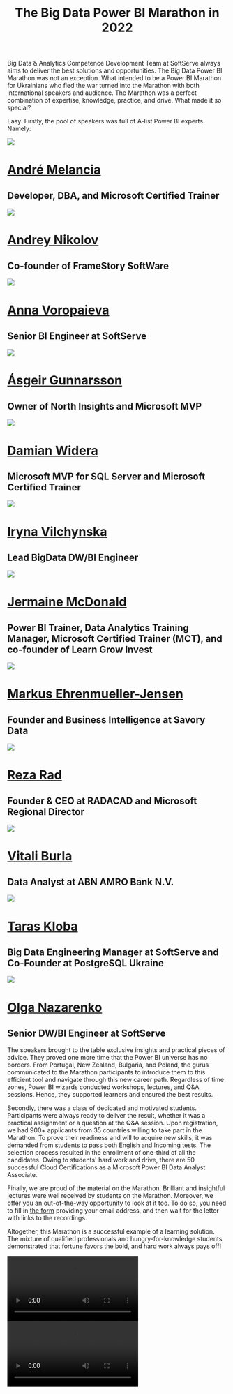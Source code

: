 ﻿---
layout: post
title: The Big Data Power BI Marathon in 2022
---

Big Data & Analytics Competence Development Team at SoftServe always
aims to deliver the best solutions and opportunities. The Big Data Power
BI Marathon was not an exception. What intended to be a Power BI
Marathon for Ukrainians who fled the war turned into the Marathon with
both international speakers and audience. The Marathon was a perfect
combination of expertise, knowledge, practice, and drive. What made it
so special?


Easy. Firstly, the pool of speakers was full of A-list Power BI experts.
Namely:
 
<div class="row pt-md">
    <div class="col-xs-6 col-md-4">
        <div class="profile">
            <div class="img-box rounded">
                <img src="/imgs/the-big-data-power-bi-marathon/image1.png" class="img-responsive">
            </div>
            <h1><a href="https://www.linkedin.com/in/andremelancia/">André Melancia</a></h1>
            <h2>Developer, DBA, and Microsoft Certified Trainer</h2>
        </div>
    </div>
    <div class="col-xs-6 col-md-4">
        <div class="profile">
            <div class="img-box rounded">
            <img src="/imgs/the-big-data-power-bi-marathon/image2.png" class="img-responsive">
            </div>
            <h1><a href="https://www.facebook.com/andrew.nikoloff">Andrey Nikolov</a></h1>
            <h2>Co-founder of FrameStory SoftWare</h2>
        </div>
    </div>
    <div class="clearfix visible-xs visible-sm">
            <!-- clearfix xs cols every 2 -->
    </div>
    <div class="col-xs-6 col-md-4">
        <div class="profile">
            <div class="img-box rounded">
            <img src="/imgs/the-big-data-power-bi-marathon/image3.png" class="img-responsive">
            </div>
            <h1><a href="https://www.linkedin.com/in/anna-voropaieva-a588b63/">Anna Voropaieva</a></h1>
            <h2>Senior BI Engineer at SoftServe</h2>
        </div>
    </div>
    <div class="clearfix hidden-xs hidden-sm">
             <!-- clearfix sm and up cols every 3 -->
    </div>
    <div class="col-xs-6 col-md-4 profile">
        <div class="img-box rounded">
        <img src="/imgs/the-big-data-power-bi-marathon/image4.png" class="img-responsive">
        </div>
        <h1><a href="https://www.linkedin.com/in/asgeirgun">Ásgeir Gunnarsson</a></h1>
        <h2>Owner of North Insights and Microsoft MVP</h2>
    </div>
    <div class="clearfix visible-xs visible-sm">
            <!-- clearfix xs cols every 2 -->
    </div>
    <div class="col-xs-6 col-md-4 profile">
        <div class="img-box rounded">
        <img src="/imgs/the-big-data-power-bi-marathon/image5.png" class="img-responsive">
        </div>
        <h1><a href="https://www.linkedin.com/in/damian-widera-0b56284/">Damian Widera</a></h1>
        <h2>Microsoft MVP for SQL Server and Microsoft Certified Trainer</h2>
    </div>
    <div class="col-xs-6 col-md-4 profile">
        <div class="img-box rounded">
        <img src="/imgs/the-big-data-power-bi-marathon/image6.png" class="img-responsive">
        </div>
        <h1><a href="https://www.linkedin.com/in/iryna-v-67a353120/">Iryna Vilchynska</a></h1>
        <h2>Lead BigData DW/BI Engineer</h2>
    </div>
    <div class="clearfix hidden-xs hidden-sm">
             <!-- clearfix sm and up cols every 3 -->
    </div>
    <div class="clearfix visible-xs visible-sm">
            <!-- clearfix xs cols every 2 -->
    </div>
    <div class="col-xs-6 col-md-4 profile">
        <div class="img-box rounded">
        <img src="/imgs/the-big-data-power-bi-marathon/image7.png" class="img-responsive">
        </div>
        <h1><a href="https://www.linkedin.com/in/jermainehmcdonald/">Jermaine McDonald</a></h1>
        <h2>Power BI Trainer, Data Analytics Training Manager, Microsoft Certified Trainer (MCT), and co-founder of Learn Grow Invest</h2>
    </div>
    <div class="col-xs-6 col-md-4 profile">
        <div class="img-box rounded">
        <img src="/imgs/the-big-data-power-bi-marathon/image8.png" class="img-responsive">
        </div>
        <h1><a href="https://www.linkedin.com/in/markus-ehrenmueller/">Markus Ehrenmueller-Jensen</a></h1>
        <h2>Founder and Business Intelligence at Savory Data</h2>
    </div>
    <div class="clearfix visible-xs visible-sm">
            <!-- clearfix xs cols every 2 -->
    </div>
    <div class="col-xs-6 col-md-4 profile">
        <div class="img-box rounded">
        <img src="/imgs/the-big-data-power-bi-marathon/image9.png" class="img-responsive">
        </div>
        <h1><a href="https://www.linkedin.com/in/rezarad/?originalSubdomain=nz">Reza Rad</a></h1>
        <h2>Founder & CEO at RADACAD and Microsoft Regional Director</h2>
    </div>
    <div class="clearfix hidden-xs hidden-sm">
             <!-- clearfix sm and up cols every 3 -->
    </div>
    <div class="col-xs-6 col-md-4 profile">
        <div class="img-box rounded">
        <img src="/imgs/the-big-data-power-bi-marathon/image10.png" class="img-responsive">
        </div>
        <h1><a href="https://www.linkedin.com/in/vitaliburla/">Vitali Burla</a></h1>
        <h2>Data Analyst at ABN AMRO Bank N.V.</h2>
    </div>
    <div class="clearfix visible-xs visible-sm">
            <!-- clearfix xs cols every 2 -->
    </div>
    <div class="col-xs-6 col-md-4 profile">
        <div class="img-box rounded">
        <img src="/imgs/the-big-data-power-bi-marathon/image11.png" class="img-responsive">
        </div>
        <h1><a href="https://www.linkedin.com/in/vitaliburla/">Taras Kloba</a></h1>
        <h2>Big Data Engineering Manager at SoftServe and Co-Founder at PostgreSQL Ukraine</h2>
    </div>
    <div class="col-xs-6 col-md-4 profile">
        <div class="img-box rounded">
        <img src="/imgs/the-big-data-power-bi-marathon/image12.png" class="img-responsive">
        </div>
        <h1><a href="https://www.linkedin.com/in/vitaliburla/">Olga Nazarenko</a></h1>
        <h2>Senior DW/BI Engineer at SoftServe</h2>
    </div>
    <div class="clearfix visible-xs visible-sm">
            <!-- clearfix xs cols every 2 -->
    </div>
    <div class="clearfix hidden-xs hidden-sm">
             <!-- clearfix sm and up cols every 3 -->
    </div>
</div> 
  
The speakers brought to the table exclusive insights and practical
pieces of advice. They proved one more time that the Power BI universe
has no borders. From Portugal, New Zealand, Bulgaria, and Poland, the
gurus communicated to the Marathon participants to introduce them to
this efficient tool and navigate through this new career path.
Regardless of time zones, Power BI wizards conducted workshops,
lectures, and Q&A sessions. Hence, they supported learners and ensured
the best results.

Secondly, there was a class of dedicated and motivated students.
Participants were always ready to deliver the result, whether it was a
practical assignment or a question at the Q&A session. Upon
registration, we had 900+ applicants from 35 countries willing to take
part in the Marathon. To prove their readiness and will to acquire new
skills, it was demanded from students to pass both English and Incoming
tests. The selection process resulted in the enrollment of one-third of
all the candidates. Owing to students\' hard work and drive, there are
50 successful Cloud Certifications as a Microsoft Power BI Data Analyst
Associate.

Finally, we are proud of the material on the Marathon. Brilliant and
insightful lectures were well received by students on the Marathon.
Moreover, we offer you an out-of-the-way opportunity to look at it too.
To do so, you need to fill in [the
form](https://share.hsforms.com/19KhpVAfdRb6oc1gfWzoewg3ir33) providing
your email address, and then wait for the letter with links to the
recordings.

Altogether, this Marathon is a successful example of a learning
solution. The mixture of qualified professionals and
hungry-for-knowledge students demonstrated that fortune favors the bold,
and hard work always pays off!

<div class="wrapper">
  <video class="videoInsert" controls>
  <source src="https://user-images.githubusercontent.com/45521694/190268827-b86273b2-2dc1-420a-8cf1-4a94b5a9d66a.mp4" type="video/mp4">
  Your browser does not support the video tag.
 </video>
</div>
<div class="wrapper">
  <video class="videoInsert" controls>
  <source src="https://user-images.githubusercontent.com/45521694/190274064-ab1c3f89-c36e-4a5a-b378-8f5287adc940.mp4" type="video/mp4">
  Your browser does not support the video tag.
 </video>
</div>
